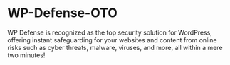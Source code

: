 # WP-Defense-OTO
WP Defense is recognized as the top security solution for WordPress, offering instant safeguarding for your websites and content from online risks such as cyber threats, malware, viruses, and more, all within a mere two minutes!
